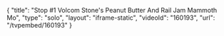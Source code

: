 {
    "title": "Stop #1 Volcom Stone's Peanut Butter And Rail Jam Mammoth Mo",
    "type": "solo",
    "layout": "iframe-static",
    "videoId": "160193",
    "url": "\/tvpembed\/160193"
}
